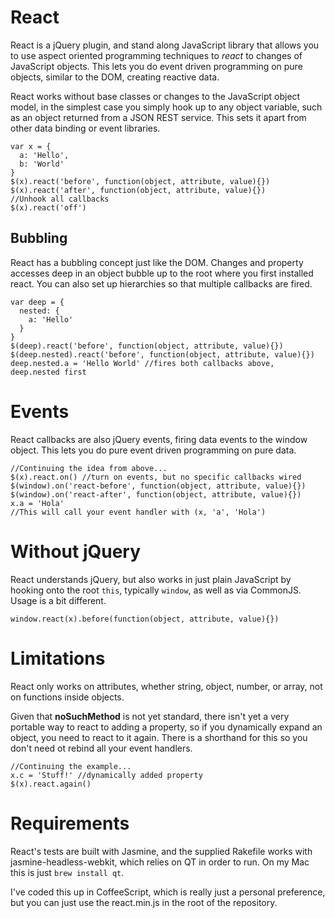 # React #
React is a jQuery plugin, and stand along JavaScript library that allows
you to use aspect oriented programming techniques to *react* to changes
of JavaScript objects. This lets you do event driven programming on pure
objects, similar to the DOM, creating reactive data.

React works without base classes or changes to the JavaScript object
model, in the simplest case you simply hook up to any object variable,
such as an object returned from a JSON REST service. This sets it apart
from other data binding or event libraries.

~~~
var x = {
  a: 'Hello',
  b: 'World'
}
$(x).react('before', function(object, attribute, value){})
$(x).react('after', function(object, attribute, value){})
//Unhook all callbacks
$(x).react('off')
~~~

## Bubbling ##
React has a bubbling concept just like the DOM. Changes and property
accesses deep in an object bubble up to the root where you first
installed react. You can also set up hierarchies so that multiple
callbacks are fired.

~~~
var deep = {
  nested: {
    a: 'Hello'
  }
}
$(deep).react('before', function(object, attribute, value){})
$(deep.nested).react('before', function(object, attribute, value){})
deep.nested.a = 'Hello World' //fires both callbacks above, deep.nested first
~~~

# Events #
React callbacks are also jQuery events, firing data events to the window
object. This lets you do pure event driven programming on pure data.

~~~
//Continuing the idea from above...
$(x).react.on() //turn on events, but no specific callbacks wired
$(window).on('react-before', function(object, attribute, value){})
$(window).on('react-after', function(object, attribute, value){})
x.a = 'Hola'
//This will call your event handler with (x, 'a', 'Hola')
~~~

# Without jQuery #
React understands jQuery, but also works in just plain JavaScript by
hooking onto the root `this`, typically `window`, as well as via
CommonJS. Usage is a bit different.

~~~
window.react(x).before(function(object, attribute, value){})
~~~

# Limitations #
React only works on attributes, whether string, object, number, or
array, not on functions inside objects.

Given that __noSuchMethod__ is not yet standard, there isn't yet a very
portable way to react to adding a property, so if you dynamically expand
an object, you need to react to it again. There is a shorthand for this
so you don't need ot rebind all your event handlers.

~~~
//Continuing the example...
x.c = 'Stuff!' //dynamically added property
$(x).react.again()
~~~ 

# Requirements #
React's tests are built with Jasmine, and the supplied Rakefile works
with jasmine-headless-webkit, which relies on QT in order to run. On my
Mac this is just `brew install qt`.

I've coded this up in CoffeeScript, which is really just a personal
preference, but you can just use the react.min.js in the root of the
repository.
